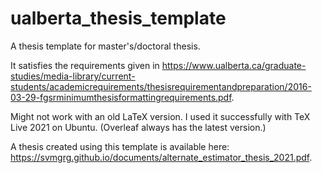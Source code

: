 # ualberta_thesis_template
A thesis template for master's/doctoral thesis.

 It satisfies the requirements given in https://www.ualberta.ca/graduate-studies/media-library/current-students/academicrequirements/thesisrequirementandpreparation/2016-03-29-fgsrminimumthesisformattingrequirements.pdf.
 
Might not work with an old LaTeX version. I used it successfully with TeX Live 2021 on Ubuntu. (Overleaf always has the latest version.)

A thesis created using this template is available here: https://svmgrg.github.io/documents/alternate_estimator_thesis_2021.pdf.
